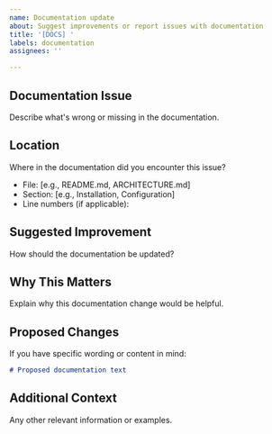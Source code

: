 ```yaml
---
name: Documentation update
about: Suggest improvements or report issues with documentation
title: '[DOCS] '
labels: documentation
assignees: ''

---
```


## Documentation Issue
Describe what's wrong or missing in the documentation.

## Location
Where in the documentation did you encounter this issue?
- File: [e.g., README.md, ARCHITECTURE.md]
- Section: [e.g., Installation, Configuration]
- Line numbers (if applicable):

## Suggested Improvement
How should the documentation be updated?

## Why This Matters
Explain why this documentation change would be helpful.

## Proposed Changes
If you have specific wording or content in mind:
```markdown
# Proposed documentation text
```

## Additional Context
Any other relevant information or examples.
